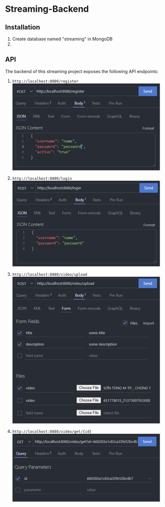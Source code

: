 # Streaming-Backend


## Installation

1. Create database named "streaming" in MongoDB
2.


## API

The backend of this streaming project exposes the following API endpoints:

1. `http://localhost:8080/register` <br/>
![alt text](image-1.png)


2. `http://localhost:8080/login` <br/>
![alt text](image-2.png)


3. `http://localhost:8080/video/upload`<br/>
![alt text](image-3.png)


4. `http://localhost:8080/video/get/{id}`<br/>
![alt text](image-4.png)




